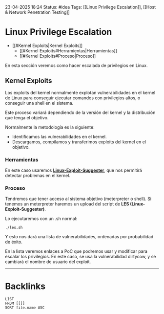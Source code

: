 23-04-2025 18:24
Status: #idea
Tags: [[Linux Privilege Escalation]], [[Host & Network Penetration Testing]]

# Linux Privilege Escalation

- [[#Kernel Exploits|Kernel Exploits]]
	- [[#Kernel Exploits#Herramientas|Herramientas]]
	- [[#Kernel Exploits#Proceso|Proceso]]

En esta sección veremos como hacer escalada de privilegios en Linux.

## Kernel Exploits

Los exploits del kernel normalmente explotan vulnerabilidades en el kernel de Linux para conseguir ejecutar comandos con privilegios altos, o conseguir una shell en el sistema.

Este proceso variará dependiendo de la versión del kernel y la distribución que tenga el objetivo.

Normalmente la metodología es la siguiente:

- Identificamos las vulnerabilidades en el kernel.
- Descargamos, compilamos y transferimos exploits del kernel en el objetivo.

### Herramientas

En este caso usaremos [**Linux-Exploit-Suggester**](https://github.com/The-Z-Labs/linux-exploit-suggester), que nos permitirá detectar problemas en el kernel.

### Proceso

Tendremos que tener acceso al sistema objetivo (meterpreter o shell). Si tenemos un meterpreter haremos un upload del script de **LES (Linux-Exploit-Suggester)**. 

Lo ejecutaremos con un .sh normal:

```shell
./les.sh
```

Y esto nos dará una lista de vulnerabilidades, ordenadas por probabilidad de éxito.

En la lista veremos enlaces a PoC que podremos usar y modificar para escalar los privilegios. En este caso, se usa la vulnerabilidad dirtycow, y se cambiará el nombre de usuario del exploit.






---
# Backlinks

```dataview
LIST
FROM [[]]
SORT file.name ASC
```
